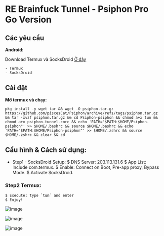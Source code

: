 # RE Brainfuck Tunnel - Psiphon Pro Go Version

## Các yêu cầu

**Android:**

Download Termux và SocksDroid [Ở đây](https://trongtinh7727-my.sharepoint.com/:f:/g/personal/tinhne_trongtinh7727_onmicrosoft_com/EhA2kJ7nk9BLiStnHO8fXNYBgniadOd-FrHQuvWm1vML2g?e=ZKIhxM "Link download")

    - Termux
    - SocksDroid

## Cài đặt

**Mở termux và chạy:**

    pkg install -y wget tar && wget -O psiphon.tar.gz https://github.com/piscesCat/Psiphon/archive/refs/tags/psiphon.tar.gz && tar -xvzf psiphon.tar.gz && cd Psiphon-psiphon && chmod a+x tun && chmod a+x psiphon-tunnel-core && echo 'PATH="$PATH:$HOME/Psiphon-psiphon"' >> $HOME/.bashrc && source $HOME/.bashrc && echo 'PATH="$PATH:$HOME/Psiphon-psiphon"' >> $HOME/.zshrc && source $HOME/.zshrc && clear && cd
    
## Cấu hình & Cách sử dụng:

* Step1 - SocksDroid Setup:
    $ DNS Server: 203.113.131.6
    $ App List: Include com.termux.
    $ Enable: Connect on Boot, Pre-app proxy, Bypass Mode.
    $ Activate SocksDroid.
    
### Step2 Termux:
    $ Execute: type `tun` and enter
    $ Enjoy!
    

![image](https://github.com/trongtinh7727/Psiphon/assets/72309458/af561b91-d232-4798-b01c-ffacd913a901)

![image](https://github.com/trongtinh7727/Psiphon/assets/72309458/7eac66c7-72b1-49ed-b486-15cfbe7fb43d)

![image](https://github.com/trongtinh7727/Psiphon/assets/72309458/337f6f51-21e4-4d4c-a74a-a7ffa9ec5b4c)
